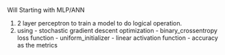 Will Starting with MLP/ANN
1) 2 layer perceptron to train a model to do logical operation.
2) using - stochastic gradient descent optimization
		 - binary_crossentropy loss function
		 - uniform_initializer
		 - linear activation function
		 - accuracy as the metrics